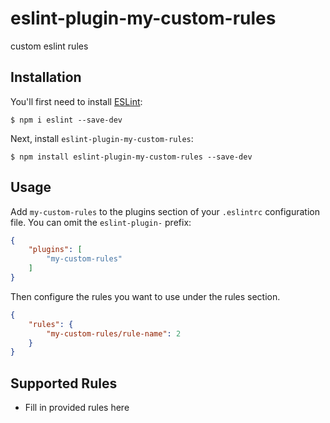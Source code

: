 # eslint-plugin-my-custom-rules

custom eslint rules

## Installation

You'll first need to install [ESLint](http://eslint.org):

```
$ npm i eslint --save-dev
```

Next, install `eslint-plugin-my-custom-rules`:

```
$ npm install eslint-plugin-my-custom-rules --save-dev
```


## Usage

Add `my-custom-rules` to the plugins section of your `.eslintrc` configuration file. You can omit the `eslint-plugin-` prefix:

```json
{
    "plugins": [
        "my-custom-rules"
    ]
}
```


Then configure the rules you want to use under the rules section.

```json
{
    "rules": {
        "my-custom-rules/rule-name": 2
    }
}
```

## Supported Rules

* Fill in provided rules here





